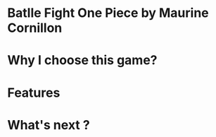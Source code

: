 # Batlle Fight One Piece by Maurine Cornillon

# Why I choose this game?

# Features

# What's next ?
